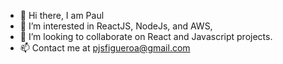 - 👋 Hi there, I am Paul
- 👀 I’m interested in ReactJS, NodeJs, and AWS,
- 💞️ I’m looking to collaborate on React and Javascript projects.
- 📫 Contact me at pjsfigueroa@gmail.com

<!---
pjsfigueroa/pjsfigueroa is a ✨ special ✨ repository because its `README.md` (this file) appears on your GitHub profile.
You can click the Preview link to take a look at your changes.
--->
